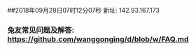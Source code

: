 ##2018年09月28日07时12分07秒 新址: 142.93.167.173
### 兔友常见问题及解答: https://github.com/wanggonging/d/blob/w/FAQ.md
